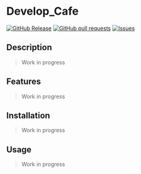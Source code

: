 # Develop_Cafe
[![GitHub Release](https://img.shields.io/github/release/zjayers/develop_cafe.svg?style=flat)](https://github.com/zjayers/develop_cafe/releases)
[![GitHub pull requests](https://img.shields.io/github/issues-pr/zjayers/develop_cafe.svg?style=flat)](https://github.com/zjayers/develop_cafe/pulls)
[![Issues](https://img.shields.io/github/issues-raw/zjayers/develop_cafe.svg?maxAge=25000)](https://github.com/zjayers/develop_cafe/issues)

## Description

> Work in progress

## Features

> Work in progress

## Installation

> Work in progress

## Usage

> Work in progress
